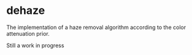 # dehaze
The implementation of a haze removal algorithm according to the color attenuation prior.

Still a work in progress 
